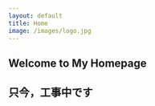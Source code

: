 ```yaml
---
layout: default
title: Home
image: /images/logo.jpg
---
```


<section id="main_content" class="inner">
	<h1>Welcome to My Homepage</h1>
	<h2>只今，工事中です</h2>
</section>